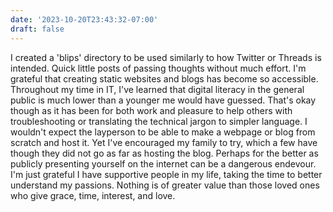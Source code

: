 ```yaml
---
date: '2023-10-20T23:43:32-07:00'
draft: false
---
```

I created a 'blips' directory to be used similarly to how Twitter or Threads is intended. Quick little posts of passing thoughts without much effort. I'm grateful that creating static websites and blogs has become so accessible. Throughout my time in IT, I've learned that digital literacy in the general public is much lower than a younger me would have guessed. That's okay though as it has been for both work and pleasure to help others with troubleshooting or translating the technical jargon to simpler language. I wouldn't expect the layperson to be able to make a webpage or blog from scratch and host it. Yet I've encouraged my family to try, which a few have though they did not go as far as hosting the blog. Perhaps for the better as publicly presenting yourself on the internet can be a dangerous endevour. I'm just grateful I have supportive people in my life, taking the time to better understand my passions. Nothing is of greater value than those loved ones who give grace, time, interest, and love.

